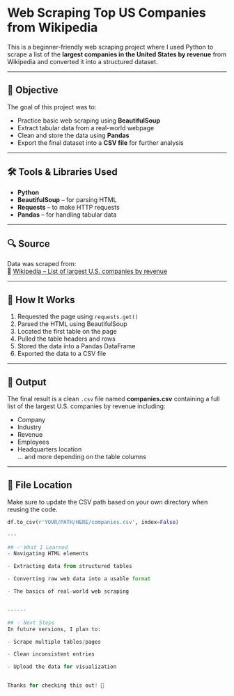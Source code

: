 # Web Scraping Top US Companies from Wikipedia

This is a beginner-friendly web scraping project where I used Python to scrape a list of the **largest companies in the United States by revenue** from Wikipedia and converted it into a structured dataset.

---

## 📌 Objective

The goal of this project was to:
- Practice basic web scraping using **BeautifulSoup**
- Extract tabular data from a real-world webpage
- Clean and store the data using **Pandas**
- Export the final dataset into a **CSV file** for further analysis

---

## 🛠️ Tools & Libraries Used

- **Python**
- **BeautifulSoup** – for parsing HTML
- **Requests** – to make HTTP requests
- **Pandas** – for handling tabular data

---

## 🔍 Source

Data was scraped from:  
📎 [Wikipedia – List of largest U.S. companies by revenue](https://en.wikipedia.org/wiki/List_of_largest_companies_in_the_United_States_by_revenue)

---

## 📄 How It Works

1. Requested the page using `requests.get()`
2. Parsed the HTML using BeautifulSoup
3. Located the first table on the page
4. Pulled the table headers and rows
5. Stored the data into a Pandas DataFrame
6. Exported the data to a CSV file

---

## 🧪 Output

The final result is a clean `.csv` file named **companies.csv** containing a full list of the largest U.S. companies by revenue including:

- Company
- Industry
- Revenue
- Employees
- Headquarters location  
... and more depending on the table columns

---

## 📂 File Location

Make sure to update the CSV path based on your own directory when reusing the code.

```python
df.to_csv(r'YOUR/PATH/HERE/companies.csv', index=False)

---

## ✅ What I Learned
- Navigating HTML elements

- Extracting data from structured tables

- Converting raw web data into a usable format

- The basics of real-world web scraping


------

## 💡 Next Steps
In future versions, I plan to:

- Scrape multiple tables/pages

- Clean inconsistent entries

- Upload the data for visualization


Thanks for checking this out! 🚀
